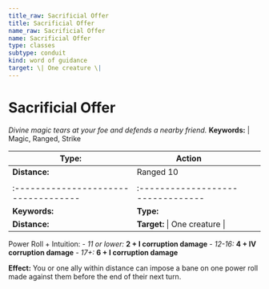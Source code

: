 ```yaml
---
title_raw: Sacrificial Offer
title: Sacrificial Offer
name_raw: Sacrificial Offer
name: Sacrificial Offer
type: classes
subtype: conduit
kind: word of guidance
target: \| One creature \|
---
```


# Sacrificial Offer

*Divine magic tears at your foe and defends a nearby friend.* **Keywords:** | Magic, Ranged, Strike

| **Type:**                            | Action                            |     |     |
| ------------------------------------ | --------------------------------- | --- | --- |
| **Distance:**                        | Ranged 10                         |     |     |
|                                      |                                   |     |     |
| :----------------------------------- | :-------------------------------- |     |     |
| **Keywords:**                        | **Type:**                         |     |     |
| **Distance:**                        | **Target:** \| One creature \|    |     |     |

Power Roll + Intuition: - *11 or lower:* **2 + I corruption damage** - *12-16:* **4 + IV corruption damage** - *17+:* **6 + I corruption damage**

**Effect:** You or one ally within distance can impose a bane on one power roll made against them before the end of their next turn.
